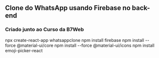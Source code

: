 ## Clone do WhatsApp usando Firebase no back-end
### Criado junto ao Curso da B7Web

npx create-react-app whatsappclone
npm install firebase
npm install --force @material-ui/core
npm install --force @material-ui/icons
npm install emoji-picker-react